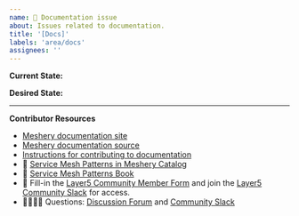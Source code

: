 ```yaml
---
name: 📄 Documentation issue
about: Issues related to documentation.
title: '[Docs]'
labels: 'area/docs'
assignees: ''
---
```

**Current State:**

**Desired State:**

---
**Contributor Resources**
- [Meshery documentation site](https://docs.meshery.io/)
- [Meshery documentation source](https://github.com/layer5io/meshery/tree/master/docs)
- [Instructions for contributing to documentation](https://github.com/layer5io/meshery/blob/master/CONTRIBUTING.md#documentation-contribution-flow)
- 📑 [Service Mesh Patterns in Meshery Catalog](https://meshery.io/catalog)
- 📖 [Service Mesh Patterns Book](https://layer5.io/learn/service-mesh-books/service-mesh-patterns)
- 📑 Fill-in the [Layer5 Community Member Form](https://layer5.io/newcomer) and join the [Layer5 Community Slack](http://slack.layer5.io) for access.
- 🙋🏾🙋🏼 Questions: [Discussion Forum](https://discuss.layer5.io) and [Community Slack](http://slack.layer5.io)
